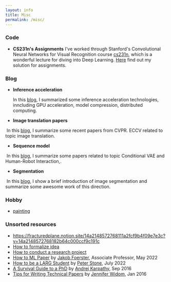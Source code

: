 ```yaml
---
layout: info
title: Misc 
permalink: /misc/
---
```


### Code
<!-- - [Reinforcement Learning: An Introduction](https://github.com/ShangtongZhang/reinforcement-learning-an-introduction) ![(8k stars)](https://img.shields.io/github/stars/shangtongzhang/reinforcement-learning-an-introduction.svg?style=social)  
This repo is a python implementation of the textbook from Sutton & Barto. -->
- **CS231n's Assignments** 
I've worked through Stanford's Convolutional Neural Networks for Visual Recognition course [cs231n](http://cs231n.stanford.edu), which is a wonderful lecture for diving into Deep Learning. [Here](https://github.com/JiaojiaoYe1994/cs231_assignment_solution1718) find out my solution for assignments.



### Blog
* **Inference acceleration**

  In this [blog](https://zhuanlan.zhihu.com/p/659723053), I summarized some inference acceleration technologies, inncluding GPU acceleration, model compression, distributed computing. 

* **Image translation papers**

​	In this [blog](/jiaojiaoye/blog/img_translation_paper), I summarize some recent papers from CVPR. ECCV related to topic image translation.


* **Sequence model**

​	In this [blog](/jiaojiaoye/blog/sequence_model), I summarize some papers related to topic Conditional VAE and Human-Robot Interaction,.

* **Segmentation**

​	In this [blog](/jiaojiaoye/blog/segmentation), I show a brief introduction of image segmentation and summarize some awesome work of this direction. 



### Hobby
- [painting](/jiaojiaoye/hobby/painting)



### Unsorted resources
* https://fracturedplane.notion.site/14a2148572768111a2fcf9b4f09e7e3c?v=14a2148572768182b64c000ccf9c191c
* [How to formalize idea](https://pengsida.notion.site/research-project-b43507ef26d044bd888ac29f4736e116)
* [How to conduct a research project](https://pengsida.notion.site/research-project-b43507ef26d044bd888ac29f4736e116)
* [How to ML Paper](https://docs.google.com/document/d/16R1E2ExKUCP5SlXWHr-KzbVDx9DBUclra-EbU8IB-iE/edit#heading=h.16t67gkeu9dx) by [Jakob Foerster](https://www.jakobfoerster.com/), Associate Professor, May 2022
* [How to be a LARG Student](https://larg.github.io/peter.htm) by [Peter Stone](https://www.cs.utexas.edu/~pstone/news.shtml), July 2022
* [A Survival Guide to a PhD](http://karpathy.github.io/2016/09/07/phd/) by [Andrej Karpathy](https://karpathy.ai/tweets.html), Sep 2016
* [Tips for Writing Technical Papers](https://cs.stanford.edu/people/widom/paper-writing.html) by [Jennifer Widom](http://infolab.stanford.edu/~widom), Jan 2016

